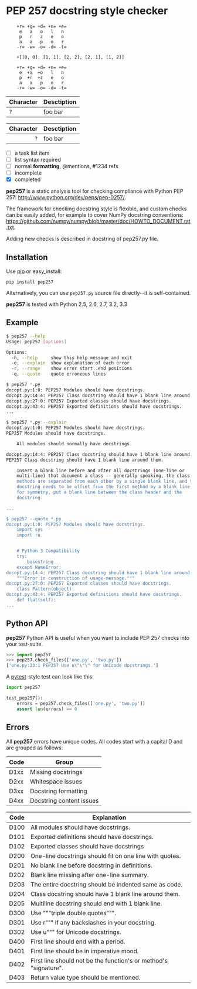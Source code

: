 PEP 257 docstring style checker
===============================================================================

```wordbase
    +r= +g= +d= +n= +e=
     e   a   o   l   n
     p   r   z   e   o
     a   a   p   o   r
    -r= -w= -o= -d= -t=

    +[[0, 0], [1, 1], [2, 2], [2, 1], [1, 2]]

    +r= +g= +d= +n= +e=
     e  +a  +o   l   n
     p  +r  +z   e   o
     a   a   p   o   r
    -r= -w= -o= -d= -t=
```


Character | Desctiption
----------| -----------------------
      `?` | foo bar

Character | Desctiption
---------:| -----------------------
      `?` | foo bar

- [ ] a task list item
- [ ] list syntax required
- [ ] normal **formatting**, @mentions, #1234 refs
- [ ] incomplete
- [x] completed

**pep257** is a static analysis tool for checking compliance with
Python PEP 257: <http://www.python.org/dev/peps/pep-0257/>.

The framework for checking docstring style is flexible, and custom checks
can be easily added, for example to cover NumPy docstring conventions:
<https://github.com/numpy/numpy/blob/master/doc/HOWTO_DOCUMENT.rst.txt>.

Adding new checks is described in docstring of pep257.py file.

Installation
-------------------------------------------------------------------------------

Use [pip](http://pip-installer.org) or easy_install:

    pip install pep257

Alternatively, you can use `pep257.py` source file directly--it is
self-contained.

**pep257** is tested with Python 2.5, 2.6, 2.7, 3.2, 3.3

Example
-------------------------------------------------------------------------------

```bash
$ pep257 --help
Usage: pep257 [options]

Options:
  -h, --help     show this help message and exit
  -e, --explain  show explanation of each error
  -r, --range    show error start..end positions
  -q, --quote    quote erroneous lines

$ pep257 *.py
docopt.py:1:0: PEP257 Modules should have docstrings.
docopt.py:14:4: PEP257 Class docstring should have 1 blank line around them.
docopt.py:27:0: PEP257 Exported classes should have docstrings.
docopt.py:43:4: PEP257 Exported definitions should have docstrings.
...

$ pep257 *.py --explain
docopt.py:1:0: PEP257 Modules should have docstrings.
PEP257 Modules should have docstrings.

    All modules should normally have docstrings.

docopt.py:14:4: PEP257 Class docstring should have 1 blank line around them.
PEP257 Class docstring should have 1 blank line around them.

    Insert a blank line before and after all docstrings (one-line or
    multi-line) that document a class -- generally speaking, the class's
    methods are separated from each other by a single blank line, and the
    docstring needs to be offset from the first method by a blank line;
    for symmetry, put a blank line between the class header and the
    docstring.

...

$ pep257 --quote *.py
docopt.py:1:0: PEP257 Modules should have docstrings.
    import sys
    import re


    # Python 3 Compatibility
    try:
        basestring
    except NameError:
docopt.py:14:4: PEP257 Class docstring should have 1 blank line around them.
    """Error in construction of usage-message."""
docopt.py:27:0: PEP257 Exported classes should have docstrings.
    class Pattern(object):
docopt.py:43:4: PEP257 Exported definitions should have docstrings.
    def flat(self):
...
```

Python API
-------------------------------------------------------------------------------

**pep257** Python API is useful when you want to include PEP 257 checks into
your test-suite.

```python
>>> import pep257
>>> pep257.check_files(['one.py', 'two.py'])
['one.py:23:1 PEP257 Use u\"\"\" for Unicode docstrings.']
```

A [pytest](http://pytest.org/)-style test can look like this:

```python
import pep257

test_pep257():
    errors = pep257.check_files(['one.py', 'two.py'])
    assert len(errors) == 0
```

Errors
-------------------------------------------------------------------------------

All **pep257** errors have unique codes. All codes start with a capital D and
are grouped as follows:

| Code | Group                                                                |
|------|----------------------------------------------------------------------|
| D1xx | Missing docstrings                                                   |
| D2xx | Whitespace issues                                                    |
| D3xx | Docstring formatting                                                 |
| D4xx | Docstring content issues                                             |



| Code | Explanation                                                          |
|------|----------------------------------------------------------------------|
| D100 | All modules should have docstrings.                                  |
| D101 | Exported definitions should have docstrings.                         |
| D102 | Exported classes should have docstrings                              |
| D200 | One-line docstrings should fit on one line with quotes.              |
| D201 | No blank line before docstring in definitions.                       |
| D202 | Blank line missing after one-line summary.                           |
| D203 | The entire docstring should be indented same as code.                |
| D204 | Class docstring should have 1 blank line around them.                |
| D205 | Multiline docstring should end with 1 blank line.                    |
| D300 | Use """triple double quotes""".                                      |
| D301 | Use r""" if any backslashes in your docstring.                       |
| D302 | Use u""" for Unicode docstrings.                                     |
| D400 | First line should end with a period.                                 |
| D401 | First line should be in imperative mood.                             |
| D402 | First line should not be the function's or method's "signature".     |
| D403 | Return value type should be mentioned.                               |
